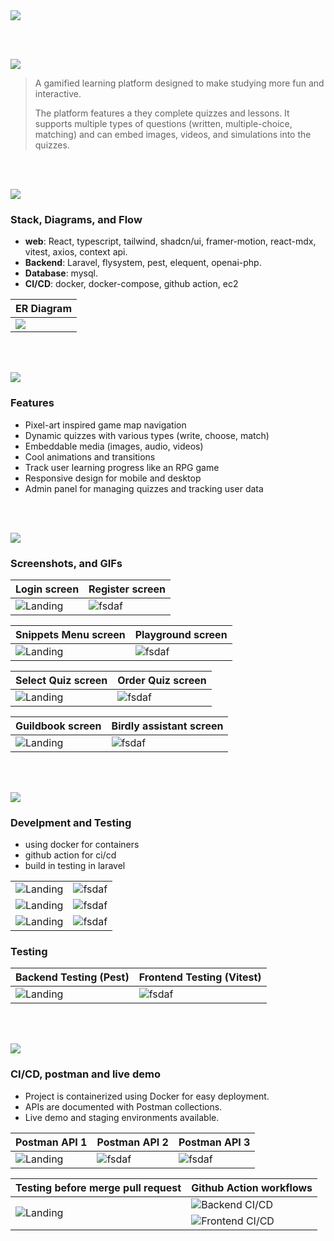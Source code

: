 <img src="./readme/title1.svg"/>

<br><br>

<!-- project overview -->
<img src="./readme/title2.svg"/>

> A gamified learning platform designed to make studying more fun and interactive.
>
> The platform features a they complete quizzes and lessons. It supports multiple types of questions (written, multiple-choice, matching) and can embed images, videos, and simulations into the quizzes.

<br><br>

<!-- System Design -->
<img src="./readme/title3.svg"/>

### Stack, Diagrams, and Flow

- **web**: React, typescript, tailwind, shadcn/ui, framer-motion, react-mdx, vitest, axios, context api.
- **Backend**: Laravel, flysystem, pest, elequent, openai-php.
- **Database**: mysql.
- **CI/CD**: docker, docker-compose, github action, ec2

| ER Diagram                                |
| ----------------------------------------- |
| <img src="./readme/assets/ERdiagram.png"> |

<br><br>

<!-- Project Highlights -->
<img src="./readme/title4.svg"/>

### Features

- Pixel-art inspired game map navigation
- Dynamic quizzes with various types (write, choose, match)
- Embeddable media (images, audio, videos)
- Cool animations and transitions
- Track user learning progress like an RPG game
- Responsive design for mobile and desktop
- Admin panel for managing quizzes and tracking user data

<br><br>

<!-- Demo -->
<img src="./readme/title5.svg"/>

### Screenshots, and GIFs

| Login screen                                          | Register screen                                        |
| ----------------------------------------------------- | ------------------------------------------------------ |
| ![Landing](./readme/assets/login_validation_msgs.png) | ![fsdaf](./readme/assets/register_validation_msgs.png) |

| Snippets Menu screen                         | Playground screen                           |
| -------------------------------------------- | ------------------------------------------- |
| ![Landing](./readme/assets/snippet_menu.png) | ![fsdaf](./readme/assets/playground_ai.png) |

| Select Quiz screen                          | Order Quiz screen                        |
| ------------------------------------------- | ---------------------------------------- |
| ![Landing](./readme/assets/select_quiz.png) | ![fsdaf](./readme/assets/order_quiz.png) |

| Guildbook screen                          | Birdly assistant screen                    |
| ----------------------------------------- | ------------------------------------------ |
| ![Landing](./readme/assets/guildbook.png) | ![fsdaf](./readme/assets/guildbook_ai.png) |

<br><br>

<!-- Development & Testing -->
<img src="./readme/title6.svg"/>

### Develpment and Testing

- using docker for containers
- github action for ci/cd
- build in testing in laravel

|                                        |                                      |
| -------------------------------------- | ------------------------------------ |
| ![Landing](./readme/assets/code_1.png) | ![fsdaf](./readme/assets/code_2.png) |
| ![Landing](./readme/assets/code_3.png) | ![fsdaf](./readme/assets/code_4.png) |
| ![Landing](./readme/assets/code_5.png) | ![fsdaf](./readme/assets/code_6.png) |

### Testing

| Backend Testing (Pest)                  | Frontend Testing (Vitest)             |
| --------------------------------------- | ------------------------------------- |
| ![Landing](./readme/assets/test_be.png) | ![fsdaf](./readme/assets/test_fe.png) |

<br><br>

<!-- Deployment -->
<img src="./readme/title7.svg"/>

### CI/CD, postman and live demo

- Project is containerized using Docker for easy deployment.
- APIs are documented with Postman collections.
- Live demo and staging environments available.

| Postman API 1                             | Postman API 2                           | Postman API 3                           |
| ----------------------------------------- | --------------------------------------- | --------------------------------------- |
| ![Landing](./readme/assets/postman_1.png) | ![fsdaf](./readme/assets/postman_3.png) | ![fsdaf](./readme/assets/postman_3.png) |

<table>
  <thead>
    <tr>
      <th>Testing before merge pull request</th>
      <th>Github Action workflows</th>
    </tr>
  </thead>
  <tbody>
    <tr>
      <td rowspan="2"><img src="./readme/assets/pull_request.png" alt="Landing"></td>
      <td><img src="./readme/assets/cicd_be.png" alt="Backend CI/CD"></td>
    </tr>
    <tr>
      <td><img src="./readme/assets/cicd_fe.png" alt="Frontend CI/CD"></td>
    </tr>
  </tbody>
</table>

<br><br>
